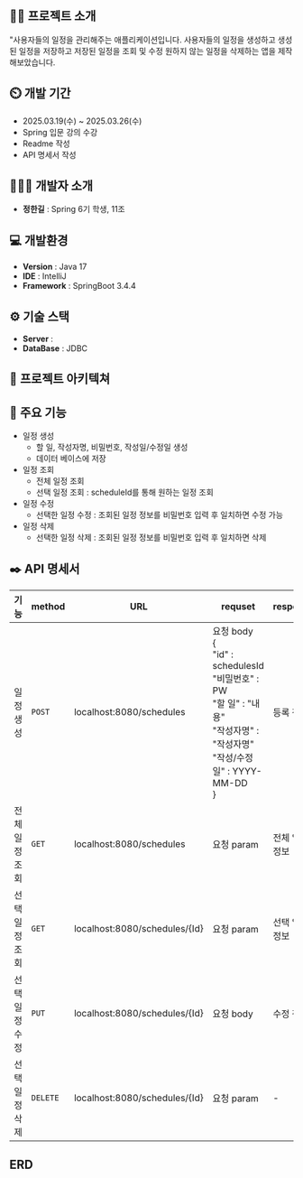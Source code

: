 ## 👨‍🏫 프로젝트 소개
"사용자들의 일정을 관리해주는 애플리케이션입니다. 사용자들의 일정을 생성하고 생성된 일정을 저장하고 저장된 일정을 조회 및 수정 원하지 않는 일정을 삭제하는 앱을 제작해보았습니다.

## ⏲️ 개발 기간
- 2025.03.19(수) ~ 2025.03.26(수)
- Spring 입문 강의 수강
- Readme 작성
- API 명세서 작성

## 🧑‍🤝‍🧑 개발자 소개
- **정한길** : Spring 6기 학생, 11조

## 💻 개발환경
- **Version** : Java 17
- **IDE** : IntelliJ
- **Framework** : SpringBoot 3.4.4


## ⚙️ 기술 스택
- **Server** : 
- **DataBase** : JDBC

## 📝 프로젝트 아키텍쳐

## 📌 주요 기능
- 일정 생성
  - 할 일, 작성자명, 비밀번호, 작성일/수정일 생성 
  - 데이터 베이스에 저장
- 일정 조회
  - 전체 일정 조회
  - 선택 일정 조회 : scheduleId를 통해 원하는 일정 조회
- 일정 수정
  - 선택한 일정 수정 : 조회된 일정 정보를 비밀번호 입력 후 일치하면 수정 가능
- 일정 삭제
  - 선택한 일정 삭제 : 조회된 일정 정보를 비밀번호 입력 후 일치하면 삭제

## ✒️ API 명세서
 | 기능       | method   | URL | requset                                                                                                                        | response | 상태 코드      |
  |----------|----------|--|--------------------------------------------------------------------------------------------------------------------------------|----------|------------|
  | 일정 생성    | `POST`   | localhost:8080/schedules | 요청 body <br/>{<br/>"id" : schedulesId <br/>"비밀번호" : PW <br/>"할 일" : "내용"<br/>"작성자명" : "작성자명" <br/>"작성/수정일" : YYYY-MM-DD <br/>} | 등록 정보    | 200 : 정상등록 |
  | 전체 일정 조회 | `GET`    | localhost:8080/schedules | 요청 param                                                                                                                       | 전체 일정 정보 | 200 : 정상조회 | 
  | 선택 일정 조회 | `GET`    | localhost:8080/schedules/{Id} | 요청 param                                                                                                                       | 선택 일정 정보 | 200 : 정상조회 |
  | 선택 일정 수정 | `PUT`    | localhost:8080/schedules/{Id} | 요청 body                                                                                                                        | 수정 정보    | 200 : 정상수정 |
 | 선택 일정 삭제 | `DELETE` | localhost:8080/schedules/{Id} | 요청 param                                                                                                                       | -        | 200 : 정상삭제 |

## ERD
